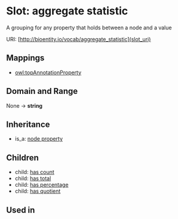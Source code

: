 # Slot: aggregate statistic


A grouping for any property that holds between a node and a value

URI: [http://bioentity.io/vocab/aggregate_statistic](slot_uri)
## Mappings

 * [owl:topAnnotationProperty](http://purl.obolibrary.org/obo/owl_topAnnotationProperty)
## Domain and Range

None -> **string**
## Inheritance

 *  is_a: [node property](node_property.md)
## Children

 *  child: [has count](has_count.md)
 *  child: [has total](has_total.md)
 *  child: [has percentage](has_percentage.md)
 *  child: [has quotient](has_quotient.md)
## Used in

